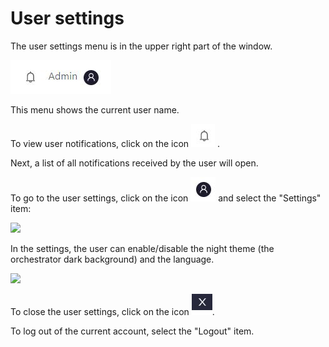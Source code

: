 # User settings

The user settings menu is in the upper right part of the window.

![](../.gitbook/assets/settings.JPG)

This menu shows the current user name.

To view user notifications, click on the icon <img src="../.gitbook/assets/notifications.JPG" alt="" data-size="original"> .&#x20;

Next, a list of all notifications received by the user will open.

To go to the user settings, click on the icon <img src="../.gitbook/assets/bn_1.JPG" alt="" data-size="original"> and select the "Settings" item:

![](../.gitbook/assets/settings\_1.JPG)

In the settings, the user can enable/disable the night theme (the orchestrator dark background) and the language.

![](../.gitbook/assets/settings\_2.JPG)

To close the user settings, click on the icon <img src="../.gitbook/assets/крестик.jpg" alt="" data-size="original">.

To log out of the current account, select the "Logout" item.
